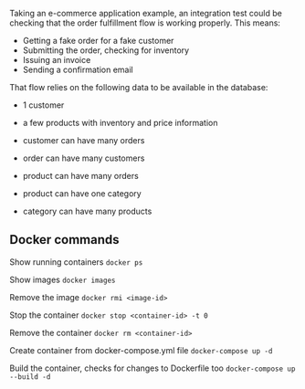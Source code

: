 Taking an e-commerce application example, an integration test could be checking that the order fulfillment flow is working properly. This means:

- Getting a fake order for a fake customer
- Submitting the order, checking for inventory
- Issuing an invoice
- Sending a confirmation email

That flow relies on the following data to be available in the database:

- 1 customer
- a few products with inventory and price information

- customer can have many orders
- order can have many customers
- product can have many orders
- product can have one category
- category can have many products


## Docker commands

Show running containers
`docker ps`

Show images
`docker images`

Remove the image
`docker rmi <image-id>`

Stop the container
`docker stop <container-id> -t 0`

Remove the container
`docker rm <container-id>`

Create container from docker-compose.yml file
`docker-compose up -d`

Build the container, checks for changes to Dockerfile too
`docker-compose up --build -d`